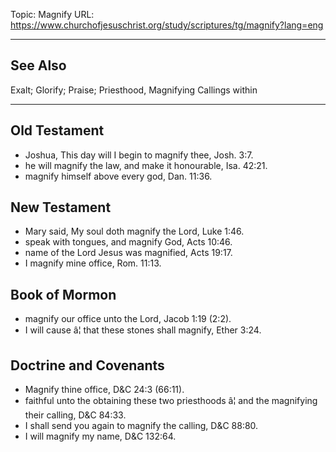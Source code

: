 Topic: Magnify
URL: https://www.churchofjesuschrist.org/study/scriptures/tg/magnify?lang=eng

---

## See Also

Exalt; Glorify; Praise; Priesthood, Magnifying Callings within

---

## Old Testament

- Joshua, This day will I begin to magnify thee, Josh. 3:7.
- he will magnify the law, and make it honourable, Isa. 42:21.
- magnify himself above every god, Dan. 11:36.

## New Testament

- Mary said, My soul doth magnify the Lord, Luke 1:46.
- speak with tongues, and magnify God, Acts 10:46.
- name of the Lord Jesus was magnified, Acts 19:17.
- I magnify mine office, Rom. 11:13.

## Book of Mormon

- magnify our office unto the Lord, Jacob 1:19 (2:2).
- I will cause â¦ that these stones shall magnify, Ether 3:24.

## Doctrine and Covenants

- Magnify thine office, D&C 24:3 (66:11).
- faithful unto the obtaining these two priesthoods â¦ and the magnifying their calling, D&C 84:33.
- I shall send you again to magnify the calling, D&C 88:80.
- I will magnify my name, D&C 132:64.

